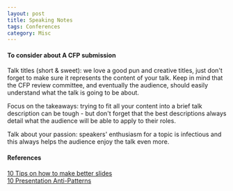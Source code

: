 ```yaml
---
layout: post
title: Speaking Notes
tags: Conferences
category: Misc
---
```


#### To consider about A CFP submission

Talk titles (short & sweet): we love a good pun and creative titles, just don't forget to make sure it represents the content of your talk. Keep in mind that the CFP review committee, and eventually the audience, should easily understand what the talk is going to be about.
 
Focus on the takeaways: trying to fit all your content into a brief talk description can be tough - but don't forget that the best descriptions always detail what the audience will be able to apply to their roles.
 
Talk about your passion: speakers' enthusiasm for a topic is infectious and this always helps the audience enjoy the talk even more. 

#### References ####

[10 Tips on how to make better slides](http://blog.ted.com/10-tips-for-better-slide-decks/)  
[10 Presentation Anti-Patterns](http://www.troyhunt.com/2015/06/speaker-style-bingo-10-presentation.html)  
